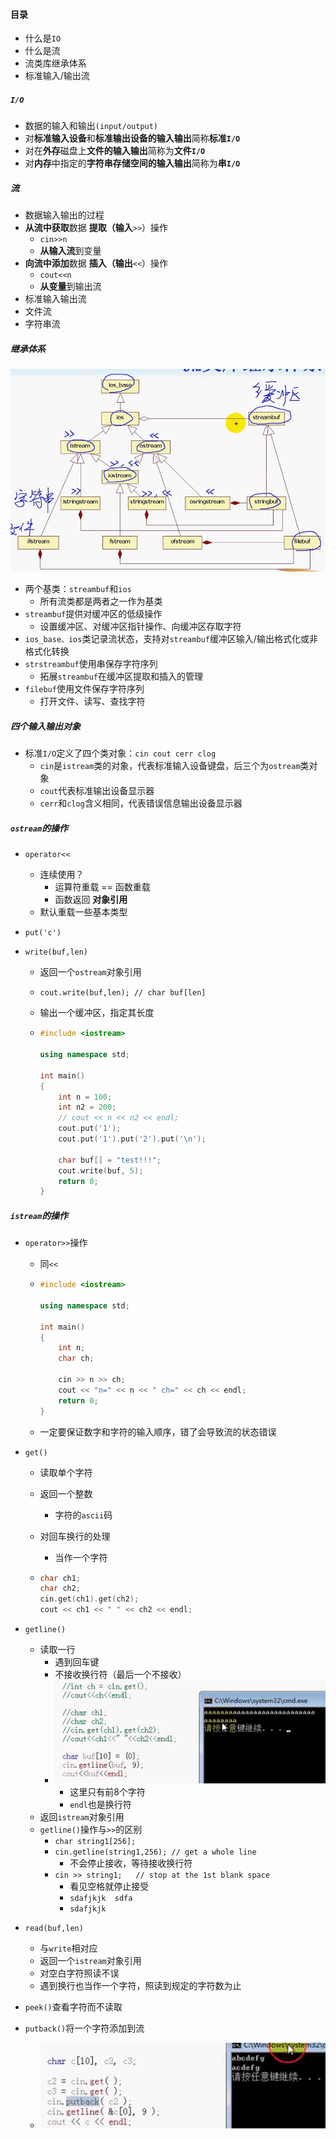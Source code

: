 #### 目录

* 什么是`IO`
* 什么是流
* 流类库继承体系
* 标准输入/输出流

##### `I/O`

* 数据的输入和输出`(input/output)`
* 对**标准输入设备**和**标准输出设备的输入输出**简称**标准`I/O`**
* 对在**外存**磁盘上**文件的输入输出**简称为**文件`I/O`**
* 对**内存**中指定的**字符串存储空间的输入输出**简称为**串`I/O`**             

##### 流

* 数据输入输出的过程
* **从流中获取**数据  **提取（输入**`>>`）操作
  * `cin>>n` 
  * **从输入流**到变量
* **向流中添加**数据  **插入（输出**`<<`）操作
  * `cout<<n`
  * **从变量**到输出流
* 标准输入输出流
* 文件流
* 字符串流

##### 继承体系

![image-20220203230044709](1.assets/image-20220203230044709.png)

* 两个基类：`streambuf`和`ios`
  * 所有流类都是两者之一作为基类
* `streambuf`提供对缓冲区的低级操作
  * 设置缓冲区、对缓冲区指针操作、向缓冲区存取字符
* `ios_base、ios`类记录流状态，支持对`streambuf`缓冲区输入/输出格式化或非格式化转换
* `strstreambuf`使用串保存字符序列
  * 拓展`streambuf`在缓冲区提取和插入的管理
* `filebuf`使用文件保存字符序列
  * 打开文件、读写、查找字符

##### 四个输入输出对象

* 标准`I/O`定义了四个类对象：`cin cout cerr clog`
  * `cin`是`istream`类的对象，代表标准输入设备键盘，后三个为`ostream`类对象
  * `cout`代表标准输出设备显示器
  * `cerr`和`clog`含义相同，代表错误信息输出设备显示器

##### `ostream`的操作

* `operator<<`

  * 连续使用？
    * 运算符重载 == 函数重载 
    * 函数返回 **对象引用**
  * 默认重载一些基本类型

* `put('c')`

* `write(buf,len)`

  * 返回一个`ostream`对象引用

  * `cout.write(buf,len); // char buf[len]` 

  * 输出一个缓冲区，指定其长度

  * ```cpp
    #include <iostream>
    
    using namespace std;
    
    int main()
    {
        int n = 100;
        int n2 = 200;
        // cout << n << n2 << endl;
        cout.put('1');
        cout.put('1').put('2').put('\n');
    
        char buf[] = "test!!!";
        cout.write(buf, 5);
        return 0;
    }
    ```

##### `istream`的操作

* `operator>>`操作

  * 同`<<`

  * ```cpp
    #include <iostream>
    
    using namespace std;
    
    int main()
    {
        int n;
        char ch;
    
        cin >> n >> ch;
        cout << "n=" << n << " ch=" << ch << endl;
        return 0;
    }
    ```

  * 一定要保证数字和字符的输入顺序，错了会导致流的状态错误

* `get()`

  * 读取单个字符

  * 返回一个整数

    * 字符的`ascii`码

  * 对回车换行的处理

    * 当作一个字符

  * ```cpp
    char ch1;
    char ch2;
    cin.get(ch1).get(ch2);
    cout << ch1 << " " << ch2 << endl;
    ```

* `getline()`
  * 读取一行
    * 遇到回车键
    * 不接收换行符（最后一个不接收）
    * ![image-20220203233725157](1.assets/image-20220203233725157.png)
      * 这里只有前8个字符
      * `endl`也是换行符
  * 返回`istream`对象引用
  * `getline()`操作与`>>`的区别
    * `char string1[256];`
    * `cin.getline(string1,256); // get a whole line`
      * 不会停止接收，等待接收换行符
    * `cin >> string1;   // stop at the 1st blank space`
      * 看见空格就停止接受
      * `sdafjkjk  sdfa`
      * `sdafjkjk`
* `read(buf,len)`
  * 与`write`相对应
  * 返回一个`istream`对象引用
  * 对空白字符照读不误
  * 遇到换行也当作一个字符，照读到规定的字符数为止
* `peek()`查看字符而不读取
* `putback()`将一个字符添加到流
  * ![image-20220203234625477](1.assets/image-20220203234625477.png)
